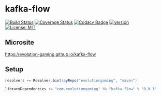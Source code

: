 # kafka-flow
[![Build Status](https://travis-ci.org/evolution-gaming/kafka-flow.svg)](https://travis-ci.org/evolution-gaming/kafka-flow)
[![Coverage Status](https://coveralls.io/repos/evolution-gaming/kafka-flow/badge.svg)](https://coveralls.io/r/evolution-gaming/kafka-flow)
[![Codacy Badge](https://api.codacy.com/project/badge/Grade/3475687f25974a57a68ea0de43098735)](https://www.codacy.com/app/evolution-gaming/kafka-flow?utm_source=github.com&amp;utm_medium=referral&amp;utm_content=evolution-gaming/kafka-flow&amp;utm_campaign=Badge_Grade)
[![version](https://api.bintray.com/packages/evolutiongaming/maven/kafka-flow/images/download.svg) ](https://bintray.com/evolutiongaming/maven/kafka-flow/_latestVersion)
[![License: MIT](https://img.shields.io/badge/License-MIT-yellowgreen.svg)](https://opensource.org/licenses/MIT)

## Microsite

https://evolution-gaming.github.io/kafka-flow

## Setup

```scala
resolvers += Resolver.bintrayRepo("evolutiongaming", "maven")

libraryDependencies += "com.evolutiongaming" %% "kafka-flow" % "0.0.1"
```
